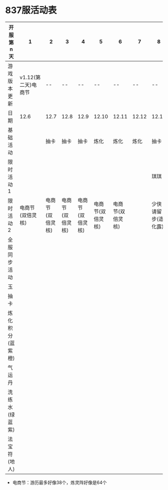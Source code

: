 # 837服活动表

|开服第n天|1|2|3|4|5|6|7|8|9|10|11|12|13|14|15|16|17|18|19|20|21|22|23|24|25|26|27|28|29|30|31|32|33|34|35|36|37|38|39|40|41|42|
|--|--|--|--|--|--|--|--|--|--|--|--|--|--|--|--|--|--|--|--|--|--|--|--|--|--|--|--|--|--|--|--|--|--|--|--|--|--|--|--|--|--|--|
|游戏版本更新|v1.12(第二天)电商节|--|--|--|--|--|--|--|--|--|--|--|v1.13挖矿|--|--|--|--|--|--|--|--|--|--|--|--|--|--|--|--|--|--|--|--|--|--|--|--|--|--|--|--|--|
|日期|12.6|12.7|12.8|12.9|12.10|12.11|12.12|12.13|12.14|12.15|12.16|12.17|12.18|12.19|12.20|12.21|12.22|12.23|12.24|12.25|12.26|12.27|12.28|12.29|12.30|12.31|1.1|1.2|1.3|1.4|1.5|1.6|1.7|1.8|1.9|1.10|1.11|1.12|1.13|1.14|1.15|1.16|
|基础活动||抽卡|抽卡|抽卡|炼化|炼化|炼化|抽卡|抽卡|抽卡|抽卡|抽卡|抽卡|抽卡|炼化|炼化|炼化|炼化|炼化|炼化|炼化|抽卡|抽卡|抽卡|抽卡|抽卡|抽卡|抽卡|炼化|炼化|炼化|炼化|炼化|炼化|炼化|抽卡|抽卡|抽卡|抽卡|抽卡|抽卡|抽卡|
|限时活动1||||||||琪琪|琪琪|琪琪|琪琪|琪琪|琪琪|琪琪||||||||紫霞|紫霞|紫霞|紫霞|紫霞|紫霞|紫霞||||||||吕祖|吕祖|吕祖|吕祖|吕祖|吕祖|吕祖|
|限时活动2|电商节(双倍灵核)|电商节(双倍灵核)|电商节(双倍灵核)|电商节(双倍灵核)|电商节(双倍灵核)|电商节(双倍灵核)||少侠请留步(造化露)|少侠请留步(造化露)|少侠请留步(造化露)|少侠请留步(造化露)|少侠请留步(造化露)|少侠请留步(造化露)|少侠请留步(造化露)|神机百炼(法宝)|神机百炼(法宝)|神机百炼(法宝)|神机百炼(法宝)|神机百炼(法宝)|神机百炼(法宝)|神机百炼(法宝)|||||||钓鱼|钓鱼|钓鱼|钓鱼|钓鱼|钓鱼|钓鱼|钓鱼|烧烤节(李白)|烧烤节(李白)|烧烤节(李白)|烧烤节(李白)|烧烤节(李白)|烧烤节(李白)|烧烤节(李白)
|全服同步活动|||||||||挖矿(第二天)|挖矿|挖矿|挖矿|挖矿|挖矿|挖矿|烧烤节(李白)|烧烤节(李白)|烧烤节(李白)|烧烤节(李白)|烧烤节(李白)|烧烤节(李白)|烧烤节(李白)|
|玉||||||||||12800|1146|2898|2590|10100|
|抽卡||||||||||0|159|193|196|206|
|炼化积分(蓝紫橙)||||||||||73830|101975(2825/995/753/320)|130050(3070/1189/931/447)|146455(3255/1355/1031/511)|156872(3302/1462/1088/555)|
|气运丹||||||||||0|12|13|16|26|
|洗练水(绿蓝紫)||||||||||3747|3752|3764|3770|3806|
|法宝符(地人)||||||||||341|352|371|377|386|






- 电商节：游历最多好像38个，炼灵阵好像是64个